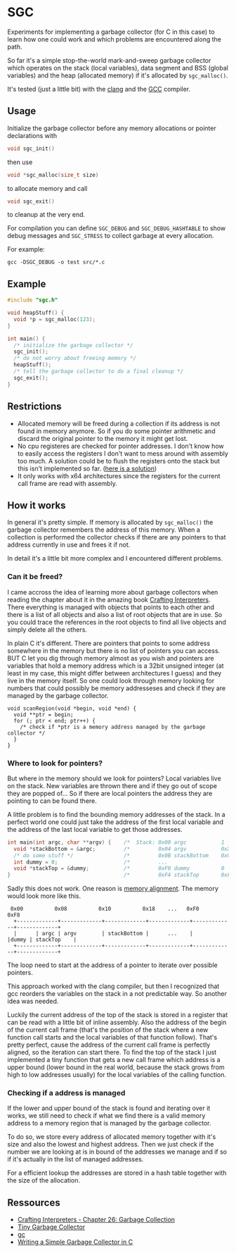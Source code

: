 # SGC

Experiments for implementing a garbage collector (for C in this case)
to learn how one could work and which problems are encountered along
the path.

So far it's a simple stop-the-world mark-and-sweep garbage collector which
operates on the stack (local variables), data segment and BSS (global variables)
and the heap (allocated memory) if
it's allocated by ``sgc_malloc()``.

It's tested (just a little bit) with the [clang](https://clang.llvm.org/)
and the [GCC](https://gcc.gnu.org/) compiler.

## Usage
Initialize the garbage collector before any memory allocations or pointer
declarations with
```C
void sgc_init()
```
then use
```C
void *sgc_malloc(size_t size)
```
to allocate memory and call
```C
void sgc_exit()
```
to cleanup at the very end.

For compilation you can define ``SGC_DEBUG`` and ``SGC_DEBUG_HASHTABLE``
to show debug messages and
``SGC_STRESS`` to collect garbage at every allocation.

For example:
```
gcc -DSGC_DEBUG -o test src/*.c
```

## Example

```C
#include "sgc.h"

void heapStuff() {
  void *p = sgc_malloc(123);
}

int main() {
  /* initialize the garbage collector */
  sgc_init();
  /* do not worry about freeing memory */
  heapStuff();
  /* tell the garbage collector to do a final cleanup */
  sgc_exit();
}
```

## Restrictions
- Allocated memory will be freed during a collection if its address is not found in memory anymore. So if you do some pointer arithmetic and discard the original
pointer to the memory it might get lost.
- No cpu registeres are checked for pointer addresses. I don't know how to easily access the registers I don't want to mess around with assembly too much.
A solution could be to flush the registers onto the stack but this isn't implemented so far. ([here is a solution](https://github.com/mkirchner/gc?tab=readme-ov-file#dumping-registers-on-the-stack))
- It only works with x64 architectures since the registers for the current call frame are read with assembly.

## How it works
In general it's pretty simple. If memory is allocated by ``sgc_malloc()`` the garbage collector remembers the address of this memory. When a collection is performed
the collector checks if there are any pointers to that address currently in use and frees it if not.

In detail it's a little bit more complex and I encountered different problems.

### Can it be freed?
I came accross the idea of learning more about garbage collectors when reading the chapter about it in the amazing book [Crafting Interpreters](https://craftinginterpreters.com/).
There everything is managed with objects that points to each other and there is a list of all objects and also a list of root objects that are in use.
So you could trace the references in the root objects to find all live objects and simply delete all the others.

In plain C it's different.
There are pointers that points to some address somewhere in the memory but there is no list of pointers you can access. BUT C let you dig through memory almost as you wish and pointers
are variables that hold a memory address which is a 32bit unsigned integer (at least in my case, this might differ between architectures I guess) and they live in the memory itself.
So one could look through memory looking for numbers that could possibly be memory addresseses and check if they are managed by the garbage collector.
```
void scanRegion(void *begin, void *end) {
  void **ptr = begin;
  for (; ptr < end; ptr++) {
    /* check if *ptr is a memory address managed by the garbage collector */
  }
}
```

### Where to look for pointers?
But where in the memory should we look for pointers? Local variables live on the stack. New variables are thrown there and if they go out of scope they are popped of...
So if there are local pointers the address they are pointing to can be found there.

A little problem is to find the bounding memory addresses of the stack. In a perfect world one could just take the address of the first local variable and the address of the last local
variable to get those addresses.
```C
int main(int argc, char **argv) {    /*  Stack: 0x00 argc           1    */
  void *stackBottom = &argc;         /*         0x04 argv           0xXX */
  /* do some stuff */                /*         0x0B stackBottom    0x00 */
  int dummy = 0;                     /*         ...                      */
  void *stackTop = &dummy;           /*         0xF0 dummy          0    */
}                                    /*         0xF4 stackTop       0xF0 */
```
Sadly this does not work.
One reason is [memory alignment](https://en.wikipedia.org/wiki/Data_structure_alignment).
The memory would look more like this.
```
 0x00          0x08          0x10          0x18    ...   0xF0          0xF8
  +-------------+-------------+-------------+-------------+-------------+-------------+
  |      | argc | argv        | stackBottom |      ...    |      |dummy | stackTop    |
  +-------------+-------------+-------------+-------------+-------------+-------------+
```
The loop need to start at the address of a pointer to iterate over possible pointers.

This approach worked with the clang compiler, but then I recognized that gcc reorders the
variables on the stack in a not predictable way. So another idea was needed.

Luckily the current address of the top of the stack is stored in a register that
can be read with a little bit of inline assembly. Also the address of the begin of the current
call frame (that's the position of the stack where a new function call starts and the local
variables of that function follow). That's pretty perfect, cause the address of the current call
frame is perfectly aligned, so the iteration can start there.
To find the top of the stack I just implemented a tiny function that gets a new call frame
which address is a upper bound (lower bound in the real world, because the stack grows from 
high to low addresses usually) for the local variables of the calling function.

### Checking if a address is managed
If the lower and upper bound of the stack is found and iterating over it works, we still need
to check if what we find there is a valid memory address to a memory region that is managed by
the garbage collector.

To do so, we store every address of allocated memory together with it's size and also the
lowest and highest address.
Then we just check if the number we are looking at is in bound of the addresses we manage and if
so if it's actually in the list of managed addresses.

For a efficient lookup the addresses are stored in a hash table together with the size of the
allocation.

## Ressources

- [Crafting Interpreters - Chapter 26: Garbage Collection](https://craftinginterpreters.com/garbage-collection.html)
- [Tiny Garbage Collector](https://github.com/orangeduck/tgc)
- [gc](https://github.com/mkirchner/gc)
- [Writing a Simple Garbage Collector in C](https://maplant.com/2020-04-25-Writing-a-Simple-Garbage-Collector-in-C.html)
